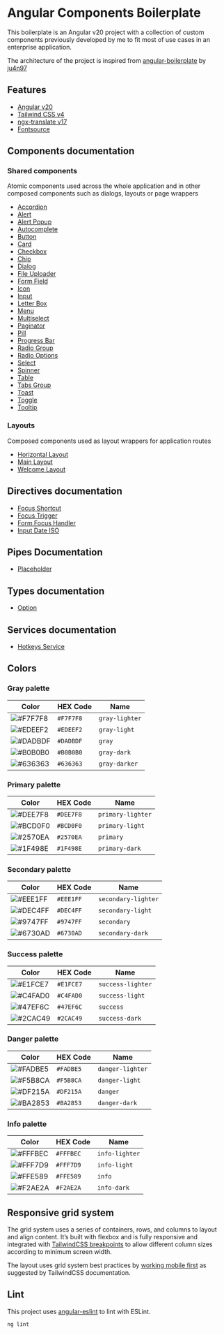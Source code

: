 # Angular Components Boilerplate

This boilerplate is an Angular v20 project with a collection of custom components previously developed by me to fit most of use cases in an enterprise application.

The architecture of the project is inspired from [angular-boilerplate](https://github.com/ju4n97/angular-boilerplate) by [ju4n97](https://github.com/ju4n97)

## Features

- [Angular v20](https://angular.dev/)
- [Tailwind CSS v4](https://tailwindcss.com/)
- [ngx-translate v17](https://ngx-translate.org/)
- [Fontsource](https://fontsource.org/)

## Components documentation

### Shared components

Atomic components used across the whole application and in other composed components such as dialogs, layouts or page wrappers

- [Accordion](./src/app/lib/components/accordion/accordion.md)
- [Alert](./src/app/lib/components/alert/alert.md)
- [Alert Popup](./src/app/lib/components/alert-popup/alert-popup.md)
- [Autocomplete](./src/app/lib/components/autocomplete/autocomplete.md)
- [Button](./src/app/lib/components/button/button.md)
- [Card](./src/app/lib/components/card/card.md)
- [Checkbox](./src/app/lib/components/checkbox/checkbox.md)
- [Chip](./src/app/lib/components/chip/chip.md)
- [Dialog](./src/app/lib/components/dialog/dialog.md)
- [File Uploader](./src/app/lib/components/file-uploader/file-uploader.md)
- [Form Field](./src/app/lib/components/form-field/form-field.md)
- [Icon](./src/app/lib/components/icon/icon.md)
- [Input](./src/app/lib/components/input/input.md)
- [Letter Box](./src/app/lib/components/letter-box/letter-box.md)
- [Menu](./src/app/lib/components/menu/menu.md)
- [Multiselect](./src/app/lib/components/multiselect/multiselect.md)
- [Paginator](./src/app/lib/components/paginator/paginator.md)
- [Pill](./src/app/lib/components/pill/pill.md)
- [Progress Bar](./src/app/lib/components/progress-bar/progress-bar.md)
- [Radio Group](./src/app/lib/components/radio-group/radio-group.md)
- [Radio Options](./src/app/lib/components/radio-options/radio-options.md)
- [Select](./src/app/lib/components/select/select.md)
- [Spinner](./src/app/lib/components/spinner/spinner.md)
- [Table](./src/app/lib/components/table/table.md)
- [Tabs Group](./src/app/lib/components/tabs-group/tabs-group.md)
- [Toast](./src/app/lib/components/toast/toast.md)
- [Toggle](./src/app/lib/components/toggle/toggle.md)
- [Tooltip](./src/app/lib/components/tooltip/tooltip.md)

### Layouts

Composed components used as layout wrappers for application routes

- [Horizontal Layout](./src/app/lib/layouts/horizontal-layout/horizontal-layout.component.md)
- [Main Layout](./src/app/lib/layouts/main-layout/main-layout.component.md)
- [Welcome Layout](./src/app/lib/layouts/welcome-layout/welcome-layout.component.md)

## Directives documentation

- [Focus Shortcut](./src/app/lib/directives/focus-shortcut.directive.md)
- [Focus Trigger](./src/app/lib/directives/focus-trigger.directive.md)
- [Form Focus Handler](./src/app/lib/directives/form-focus-handler.directive.md)
- [Input Date ISO](./src/app/lib/directives/input-date-iso.directive.md)

## Pipes Documentation

- [Placeholder](./src/app/lib/pipes/placeholder.md)

## Types documentation

- [Option](./src/app/lib/types/option.md)

## Services documentation

- [Hotkeys Service](./src/app/lib/services/hot-keys.service.md)

## Colors

### Gray palette

| Color                                                    | HEX Code  | Name           |
| -------------------------------------------------------- | --------- | -------------- |
| ![#F7F7F8](https://placehold.co/32x32/F7F7F8/F7F7F8.png) | `#F7F7F8` | `gray-lighter` |
| ![#EDEEF2](https://placehold.co/32x32/EDEEF2/EDEEF2.png) | `#EDEEF2` | `gray-light`   |
| ![#DADBDF](https://placehold.co/32x32/DADBDF/DADBDF.png) | `#DADBDF` | `gray`         |
| ![#B0B0B0](https://placehold.co/32x32/B0B0B0/B0B0B0.png) | `#B0B0B0` | `gray-dark`    |
| ![#636363](https://placehold.co/32x32/636363/636363.png) | `#636363` | `gray-darker`  |

### Primary palette

| Color                                                    | HEX Code  | Name              |
| -------------------------------------------------------- | --------- | ----------------- |
| ![#DEE7F8](https://placehold.co/32x32/DEE7F8/DEE7F8.png) | `#DEE7F8` | `primary-lighter` |
| ![#BCD0F0](https://placehold.co/32x32/BCD0F0/BCD0F0.png) | `#BCD0F0` | `primary-light`   |
| ![#2570EA](https://placehold.co/32x32/2570EA/2570EA.png) | `#2570EA` | `primary`         |
| ![#1F498E](https://placehold.co/32x32/1F498E/1F498E.png) | `#1F498E` | `primary-dark`    |

### Secondary palette

| Color                                                    | HEX Code  | Name                |
| -------------------------------------------------------- | --------- | ------------------- |
| ![#EEE1FF](https://placehold.co/32x32/EEE1FF/EEE1FF.png) | `#EEE1FF` | `secondary-lighter` |
| ![#DEC4FF](https://placehold.co/32x32/DEC4FF/DEC4FF.png) | `#DEC4FF` | `secondary-light`   |
| ![#9747FF](https://placehold.co/32x32/9747FF/9747FF.png) | `#9747FF` | `secondary`         |
| ![#6730AD](https://placehold.co/32x32/6730AD/6730AD.png) | `#6730AD` | `secondary-dark`    |

### Success palette

| Color                                                    | HEX Code  | Name              |
| -------------------------------------------------------- | --------- | ----------------- |
| ![#E1FCE7](https://placehold.co/32x32/E1FCE7/E1FCE7.png) | `#E1FCE7` | `success-lighter` |
| ![#C4FAD0](https://placehold.co/32x32/C4FAD0/C4FAD0.png) | `#C4FAD0` | `success-light`   |
| ![#47EF6C](https://placehold.co/32x32/47EF6C/47EF6C.png) | `#47EF6C` | `success`         |
| ![#2CAC49](https://placehold.co/32x32/2CAC49/2CAC49.png) | `#2CAC49` | `success-dark`    |

### Danger palette

| Color                                                    | HEX Code  | Name             |
| -------------------------------------------------------- | --------- | ---------------- |
| ![#FADBE5](https://placehold.co/32x32/FADBE5/FADBE5.png) | `#FADBE5` | `danger-lighter` |
| ![#F5B8CA](https://placehold.co/32x32/F5B8CA/F5B8CA.png) | `#F5B8CA` | `danger-light`   |
| ![#DF215A](https://placehold.co/32x32/DF215A/DF215A.png) | `#DF215A` | `danger`         |
| ![#BA2853](https://placehold.co/32x32/BA2853/BA2853.png) | `#BA2853` | `danger-dark`    |

### Info palette

| Color                                                    | HEX Code  | Name           |
| -------------------------------------------------------- | --------- | -------------- |
| ![#FFFBEC](https://placehold.co/32x32/FFFBEC/FFFBEC.png) | `#FFFBEC` | `info-lighter` |
| ![#FFF7D9](https://placehold.co/32x32/FFF7D9/FFF7D9.png) | `#FFF7D9` | `info-light`   |
| ![#FFE589](https://placehold.co/32x32/FFE589/FFE589.png) | `#FFE589` | `info`         |
| ![#F2AE2A](https://placehold.co/32x32/F2AE2A/F2AE2A.png) | `#F2AE2A` | `info-dark`    |

## Responsive grid system

The grid system uses a series of containers, rows, and columns to layout and align content. It’s built with flexbox and is fully responsive and integrated with [TailwindCSS breakpoints](https://tailwindcss.com/docs/responsive-design) to allow different column sizes according to minimum screen width.

The layout uses grid system best practices by [working mobile first](https://tailwindcss.com/docs/responsive-design#working-mobile-first) as suggested by TailwindCSS documentation.

## Lint

This project uses [angular-eslint](https://github.com/angular-eslint/angular-eslint#readme) to lint with ESLint.

```bash
ng lint
```
